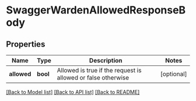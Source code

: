 # SwaggerWardenAllowedResponseBody

## Properties
Name | Type | Description | Notes
------------ | ------------- | ------------- | -------------
**allowed** | **bool** | Allowed is true if the request is allowed or false otherwise | [optional] 

[[Back to Model list]](../README.md#documentation-for-models) [[Back to API list]](../README.md#documentation-for-api-endpoints) [[Back to README]](../README.md)


